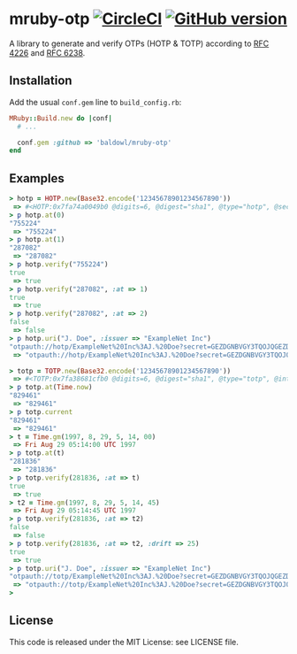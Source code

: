 # mruby-otp [![CircleCI](https://circleci.com/gh/baldowl/mruby-otp.svg?style=svg)](https://circleci.com/gh/baldowl/mruby-otp) [![GitHub version](https://badge.fury.io/gh/baldowl%2Fmruby-otp.svg)](https://badge.fury.io/gh/baldowl%2Fmruby-otp)

A library to generate and verify OTPs (HOTP & TOTP) according to [RFC
4226](http://tools.ietf.org/html/rfc4226) and [RFC
6238](http://tools.ietf.org/html/rfc6238).

## Installation

Add the usual `conf.gem` line to `build_config.rb`:

```ruby
MRuby::Build.new do |conf|
  # ...

  conf.gem :github => 'baldowl/mruby-otp'
end
```

## Examples

```ruby
> hotp = HOTP.new(Base32.encode('12345678901234567890'))
 => #<HOTP:0x7fa74a0049b0 @digits=6, @digest="sha1", @type="hotp", @secret="12345678901234567890">
> p hotp.at(0)
"755224"
 => "755224"
> p hotp.at(1)
"287082"
 => "287082"
> p hotp.verify("755224")
true
 => true
> p hotp.verify("287082", :at => 1)
true
 => true
> p hotp.verify("287082", :at => 2)
false
 => false
> p hotp.uri("J. Doe", :issuer => "ExampleNet Inc")
"otpauth://hotp/ExampleNet%20Inc%3AJ.%20Doe?secret=GEZDGNBVGY3TQOJQGEZDGNBVGY3TQOJQ&algorithm=SHA1&digits=6&counter=&issuer=ExampleNet%20Inc"
 => "otpauth://hotp/ExampleNet%20Inc%3AJ.%20Doe?secret=GEZDGNBVGY3TQOJQGEZDGNBVGY3TQOJQ&algorithm=SHA1&digits=6&counter=&issuer=ExampleNet%20Inc"
```

```ruby
> totp = TOTP.new(Base32.encode('12345678901234567890'))
 => #<TOTP:0x7fa38681cfb0 @digits=6, @digest="sha1", @type="totp", @interval=30, @secret="12345678901234567890">
> p totp.at(Time.now)
"829461"
 => "829461"
> p totp.current
"829461"
 => "829461"
> t = Time.gm(1997, 8, 29, 5, 14, 00)
 => Fri Aug 29 05:14:00 UTC 1997
> p totp.at(t)
"281836"
 => "281836"
> p totp.verify(281836, :at => t)
true
 => true
> t2 = Time.gm(1997, 8, 29, 5, 14, 45)
 => Fri Aug 29 05:14:45 UTC 1997
> p totp.verify(281836, :at => t2)
false
 => false
> p totp.verify(281836, :at => t2, :drift => 25)
true
 => true
> p totp.uri("J. Doe", :issuer => "ExampleNet Inc")
"otpauth://totp/ExampleNet%20Inc%3AJ.%20Doe?secret=GEZDGNBVGY3TQOJQGEZDGNBVGY3TQOJQ&algorithm=SHA1&digits=6&period=30&issuer=ExampleNet%20Inc"
 => "otpauth://totp/ExampleNet%20Inc%3AJ.%20Doe?secret=GEZDGNBVGY3TQOJQGEZDGNBVGY3TQOJQ&algorithm=SHA1&digits=6&period=30&issuer=ExampleNet%20Inc"
> 
```

## License

This code is released under the MIT License: see LICENSE file.
